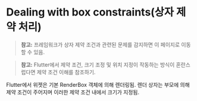 # Dealing with box constraints(상자 제약 처리)  

> **참고:** 프레임워크가 상자 제약 조건과 관련된 문제를 감지하면 이 페이지로 이동할 수 있음.  

> **참고:** Flutter에서 제약 조건, 크기 조정 및 위치 지정이 작동하는 방식이 혼란스럽다면 제약 조건 이해를 참조하기.  

Flutter에서 위젯은 기본 RenderBox 객체에 의해 렌더링됨. 렌더 상자는 부모에 의해 제약 조건이 주어지며 이러한 제약 조건 내에서 크기가 지정됨.